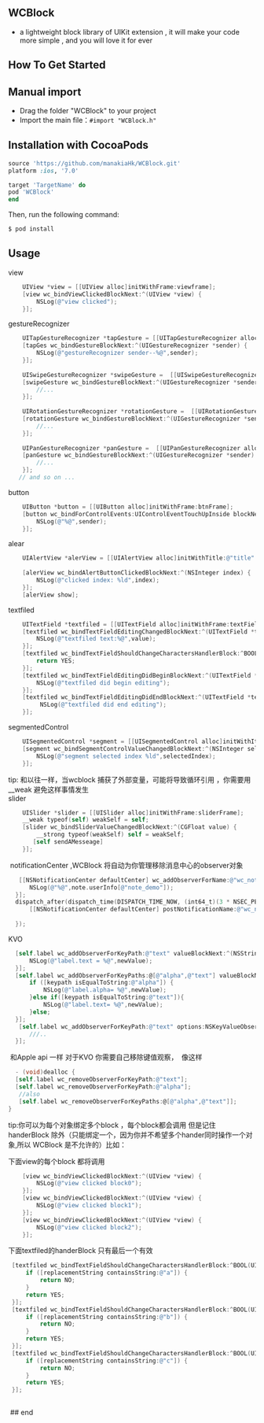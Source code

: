 ## WCBlock
  * a lightweight block library of UIKit extension , it will  make your code more  simple , and you will love it for ever

## How To Get Started

## Manual import
  * Drag the folder "WCBlock"  to your project
  * Import the main file：`#import "WCBlock.h"`
## Installation with CocoaPods

```ruby
source 'https://github.com/manakiaHk/WCBlock.git'
platform :ios, '7.0'

target 'TargetName' do
pod 'WCBlock'
end
```

Then, run the following command:

```bash
$ pod install
```
## Usage

   
view
```objective-c
    UIView *view = [[UIView alloc]initWithFrame:viewframe];
    [view wc_bindViewClickedBlockNext:^(UIView *view) {
        NSLog(@"view clicked");
    }];
```
    
gestureRecognizer
```objective-c
    UITapGestureRecognizer *tapGesture = [[UITapGestureRecognizer alloc]init];
    [tapGes wc_bindGestureBlockNext:^(UIGestureRecognizer *sender) {
        NSLog(@"gestureRecognizer sender--%@",sender);
    }];
    
    UISwipeGestureRecognizer *swipeGesture =  [[UISwipeGestureRecognizer alloc]init];
    [swipeGesture wc_bindGestureBlockNext:^(UIGestureRecognizer *sender) {
        //...
    }];
    
    UIRotationGestureRecognizer *rotationGesture =  [[UIRotationGestureRecognizer alloc]init];
    [rotationGesture wc_bindGestureBlockNext:^(UIGestureRecognizer *sender) {
        //...
    }];
    
    UIPanGestureRecognizer *panGesture =  [[UIPanGestureRecognizer alloc]init];
    [panGesture wc_bindGestureBlockNext:^(UIGestureRecognizer *sender) {
        //...
    }];
   // and so on ...
```
    
button
```objective-c
    UIButton *button = [[UIButton alloc]initWithFrame:btnFrame];
    [button wc_bindForControlEvents:UIControlEventTouchUpInside blockNext:^(id sender) {
        NSLog(@"%@",sender);
    }];
```
    
alear
```objective-c
    UIAlertView *alerView = [[UIAlertView alloc]initWithTitle:@"title" message:@"message" delegate:nil cancelButtonTitle:@"cancle" otherButtonTitles:@"ok", nil];
    
    [alerView wc_bindAlertButtonClickedBlockNext:^(NSInteger index) {
        NSLog(@"clicked index: %ld",index);
    }];
    [alerView show];
```  
textfiled
```objective-c
    UITextField *textfiled = [[UITextField alloc]initWithFrame:textFieldframe];
    [textfiled wc_bindTextFieldEditingChangedBlockNext:^(UITextField *textField, NSString *value) {
        NSLog(@"textfiled text:%@",value);
    }];
    [textfiled wc_bindTextFieldShouldChangeCharactersHandlerBlock:^BOOL(UITextField *textField, NSRange shouldChangeCharactersInRange, NSString *replacementString) {
        return YES;
    }];
    [textfiled wc_bindTextFieldEditingDidBeginBlockNext:^(UITextField *textField) {
        NSLog(@"textfiled did begin editing");
    }];
    [textfiled wc_bindTextFieldEditingDidEndBlockNext:^(UITextField *textField) {
         NSLog(@"textfiled did end editing");
    }];
``` 
segmentedControl
```objective-c
    UISegmentedControl *segment = [[UISegmentedControl alloc]initWithItems:@[@"title0",@"title1",@"title2"]];
    [segment wc_bindSegmentControlValueChangedBlockNext:^(NSInteger selectedIndex) {
        NSLog(@"segment selected index %ld",selectedIndex);
    }];
```
 tip: 和以往一样，当wcblock 捕获了外部变量，可能将导致循环引用 ，你需要用 __weak 避免这样事情发生  
 slider  
```objective-c
    UISlider *slider = [[UISlider alloc]initWithFrame:sliderFrame];
    __weak typeof(self) weakSelf = self;
    [slider wc_bindSliderValueChangedBlockNext:^(CGFloat value) {
        __strong typeof(weakSelf) self = weakSelf;
       [self sendAMesseage]
    }];
```
  notificationCenter ,WCBlock 将自动为你管理移除消息中心的observer对象 
  
  ```objective-c
    [[NSNotificationCenter defaultCenter] wc_addObserverForName:@"wc_noti_demo" object:nil contextObj:self blockNext:^(NSNotification * _Nullable note) {
        NSLog(@"%@",note.userInfo[@"note_demo"]);
    }];
    dispatch_after(dispatch_time(DISPATCH_TIME_NOW, (int64_t)(3 * NSEC_PER_SEC)), dispatch_get_main_queue(), ^{
        [[NSNotificationCenter defaultCenter] postNotificationName:@"wc_noti_demo" object:nil userInfo:@{@"note_demo":@"WCBlock将自动为你管理移除observer对象"}];
        
    });
```
 KVO 
  ```objective-c
    [self.label wc_addObserverForKeyPath:@"text" valueBlockNext:^(NSString *keypath, id ofObj, id oldValue, id newValue) {
        NSLog(@"label.text = %@",newValue);
    }];
    [self.label wc_addObserverForKeyPaths:@[@"alpha",@"text"] valueBlockNext:^(NSString *keypath, id ofObj, id oldValue, id newValue) {
        if ([keypath isEqualToString:@"alpha"]) {
            NSLog(@"label.alpha= %@",newValue);
        }else if([keypath isEqualToString:@"text"]){
            NSLog(@"label.text= %@",newValue);
        }else;
    }];
     [self.label wc_addObserverForKeyPath:@"text" options:NSKeyValueObservingOptionNew|NSKeyValueObservingOptionOld changeBlockNext:^(NSString *keypath, id ofObj, NSDictionary<NSKeyValueChangeKey,id> *change) {
        ///..
    }];
   ```
  和Apple api 一样 对于KVO 你需要自己移除键值观察，  像这样
  ```objective-c
   - (void)dealloc {
    [self.label wc_removeObserverForKeyPath:@"text"];
    [self.label wc_removeObserverForKeyPath:@"alpha"];
    //also 
    [self.label wc_removeObserverForKeyPaths:@[@"alpha",@"text"]];
}
 ```    
 tip:你可以为每个对象绑定多个block ，每个block都会调用  但是记住 handerBlock 除外（只能绑定一个，因为你并不希望多个hander同时操作一个对象,所以 WCBlock 是不允许的）比如：
   
下面view的每个block 都将调用
```objective-c
    [view wc_bindViewClickedBlockNext:^(UIView *view) {
        NSLog(@"view clicked block0");
    }];
    [view wc_bindViewClickedBlockNext:^(UIView *view) {
        NSLog(@"view clicked block1");
    }];
    [view wc_bindViewClickedBlockNext:^(UIView *view) {
        NSLog(@"view clicked block2");
    }];
```
下面textfiled的handerBlock 只有最后一个有效
   ```objective-c
    [textfiled wc_bindTextFieldShouldChangeCharactersHandlerBlock:^BOOL(UITextField *textField, NSRange shouldChangeCharactersInRange, NSString *replacementString) {
        if ([replacementString containsString:@"a"]) {
            return NO;
        }
        return YES;
    }];
    [textfiled wc_bindTextFieldShouldChangeCharactersHandlerBlock:^BOOL(UITextField *textField, NSRange shouldChangeCharactersInRange, NSString *replacementString) {
        if ([replacementString containsString:@"b"]) {
            return NO;
        }
        return YES;
    }];
    [textfiled wc_bindTextFieldShouldChangeCharactersHandlerBlock:^BOOL(UITextField *textField, NSRange shouldChangeCharactersInRange, NSString *replacementString) {
        if ([replacementString containsString:@"c"]) {
            return NO;
        }
        return YES;
    }];
    
   ```
   
  ## end
    
